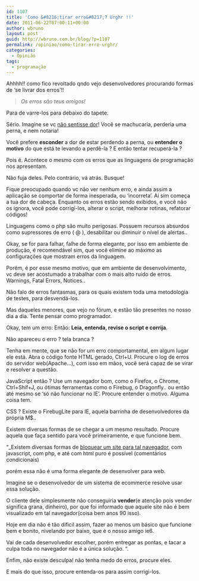 ```yaml
---
id: 1107
title: 'Como &#8216;tirar erro&#8217;? Urghr !!'
date: 2011-06-22T07:00:11+00:00
author: wbruno
layout: post
guid: http://wbruno.com.br/blog/?p=1107
permalink: /opiniao/como-tirar-erro-urghr/
categories:
  - Opinião
tags:
  - programação
---
```

Ahhhh!! como fico revoltado qndo vejo desenvolvedores procurando formas de &#8216;se livrar dos erros&#8217;!!

> _Os erros são teus amigos!_

Para de varre-los para debaixo do tapete.

Sério. Imagine se vc <u>não sentisse dor</u>! Você se machucaria, perderia uma perna, e nem notaria!

Você prefere **esconder** a dor de estar perdendo a perna, ou **entender o motivo** do que está te levando a perdê-la ? E então tentar recuperá-la ?

<!--more-->



Pois é. Acontece o mesmo com os erros que as linguagens de programação nos apresentam.

Não fuja deles. Pelo contrário, vá atrás. Busque!

Fique preocupado quando vc não ver nenhum erro, e ainda assim a aplicação se comportar de forma inesperada, ou &#8216;incorreta&#8217;. Ai sim começa a tua dor de cabeça. Enquanto os erros estão sendo exibidos, e você não os ignora, você pode corrigi-los, alterar o script, melhorar rotinas, refatorar códigos!

Linguagens como o php são muito perigosas. Possuem recursos absurdos como supressores de erro ( @ ), desabilitar ou diminuir o nível de alertas..

Okay, se for para falhar, falhe de forma elegante, por isso em ambiente de produção, é recomendável sim, que você elimine ao máximo as configurações que mostram erros da linguagem.

Porém, é por esse mesmo motivo, que em ambiente de desenvolvimento, vc deve ser acostumado a trabalhar com o mais alto ruído de erros. Warnings, Fatal Errors, Notices..

Não falo de erros fantasmas, para os quais existem toda uma metodologia de testes, para desvendá-los.

Mas daqueles menores, que vejo no fórum, e estão tão presentes no nosso dia a dia. Tente pensar como programador.

Okay, tem um erro: Então: **Leia, entenda, revise o script e corrija**.

Não apareceu o erro ? tela branca ?

Tenha em mente, que se não for um erro comportamental, em algum lugar ele está. Abra o código fonte HTML gerado, Ctrl+U. Procure o log de erros do servidor web(Apache&#8230;), com isso em mãos, você será capaz de se virar e resolver a questão.

JavaScript então ? Use um navegador bom, como o Firefox, o Chrome, Ctrl+Shif+J, ou ótimas ferramentas como o Firebug, o Dragonfly.. ou então até mesmo se &#8216;só não funcionar no IE&#8217;. Procure entender o motivo. Alguma coisa tem.

CSS ? Existe o FirebugLite para IE, aquela barrinha de desenvolvedores da própria M$..

Existem diversas formas de se chegar a um mesmo resultado. Procure aquela que faça sentido para você primeiramente, e que funcione bem.

&#8220;_Existem diversas formas de <u>bloquear um site para tal navegador</u>, com javascript, com php, e até com html puro é possível (comentários condicionais)

porém essa não é uma forma elegante de desenvolver para web.</p>

Imagine se o desenvolvedor de um sistema de ecommerce resolve usar essa solução.

O cliente dele simplesmente não conseguiria **vender**(e atenção pois vender significa grana, dinheiro), por que foi informado que aquele site não é bem visualizado em tal navegador(coisa bem anos 90 isso).

Hoje em dia não é tão dificil assim, fazer ao menos um básico que funcione bem e bonito, nivelando por baixo, que é o nosso amigo ie6.

Vai de cada desenvolvedor escolher, porém entregar as pontas, e tacar a culpa toda no navegador não é a única solução. </em>&#8220;.

Enfim, não existe desculpa! não tenha medo do erros, procure eles.

E mais do que isso, procure entenda-os para assim corrigi-los.
